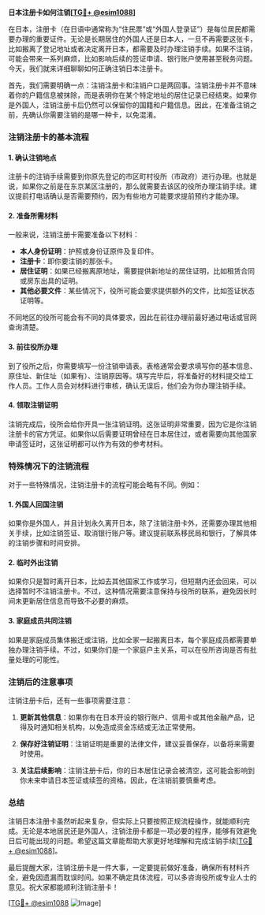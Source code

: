 **日本注册卡如何注销[[TG💪+ @esim1088](https://t.me/s/esim1088)]**

在日本，注册卡（在日语中通常称为“住民票”或“外国人登录证”）是每位居民都需要办理的重要证件。无论是长期居住的外国人还是日本人，一旦不再需要这张卡，比如搬离了登记地址或者决定离开日本，都需要及时办理注销手续。如果不注销，可能会带来一系列麻烦，比如影响后续的签证申请、银行账户使用甚至税务问题。今天，我们就来详细聊聊如何正确注销日本注册卡。

首先，我们需要明确一点：注销注册卡和注销户口是两回事。注销注册卡并不意味着你的户籍信息被抹除，而是表明你在某个特定地址的居住记录已经结束。如果你是外国人，注销注册卡后仍然可以保留你的国籍和户籍信息。因此，在准备注销之前，先确认你需要注销的是哪一种卡，以免混淆。

### 注销注册卡的基本流程

#### 1. 确认注销地点
注册卡的注销手续需要到你原先登记的市区町村役所（市政府）进行办理。也就是说，如果你之前是在东京某区注册的，那么就需要去该区的役所办理注销手续。建议提前打电话确认是否需要预约，因为有些地方可能要求提前预约才能办理。

#### 2. 准备所需材料
一般来说，注销注册卡需要准备以下材料：
- **本人身份证明**：护照或身份证原件及复印件。
- **注册卡**：即你要注销的那张卡。
- **居住证明**：如果已经搬离原地址，需要提供新地址的居住证明，比如租赁合同或房东出具的证明。
- **其他必要文件**：某些情况下，役所可能会要求提供额外的文件，比如签证状态证明等。

不同地区的役所可能会有不同的具体要求，因此在前往办理前最好通过电话或官网查询清楚。

#### 3. 前往役所办理
到了役所之后，你需要填写一份注销申请表。表格通常会要求填写你的基本信息、原住址、新住址（如果有）、注销原因等。填写完毕后，将准备好的材料提交给工作人员。工作人员会对材料进行审核，确认无误后，他们会为你办理注销手续。

#### 4. 领取注销证明
注销完成后，役所会给你开具一张注销证明。这张证明非常重要，因为它是你注销注册卡的官方凭证。如果你以后需要证明曾经在日本居住过，或者需要向其他国家申请签证时，这张证明都可以作为有效的参考材料。

### 特殊情况下的注销流程

对于一些特殊情况，注销注册卡的流程可能会略有不同。例如：

#### 1. 外国人回国注销
如果你是外国人，并且计划永久离开日本，除了注销注册卡外，还需要办理其他相关手续，比如注销签证、取消银行账户等。建议提前联系移民局和银行，了解具体的注销步骤和时间安排。

#### 2. 临时外出注销
如果你只是暂时离开日本，比如去其他国家工作或学习，但短期内还会回来，可以选择暂时不注销注册卡。不过，这种情况需要注意保持与役所的联系，避免因长时间未更新居住信息而导致不必要的麻烦。

#### 3. 家庭成员共同注销
如果是家庭成员集体搬迁或注销，比如全家一起搬离日本，每个家庭成员都需要单独办理注销手续。不过，如果你们是一个家庭户主关系，可以在役所咨询是否有批量处理的可能性。

### 注销后的注意事项

注销注册卡后，还有一些事项需要注意：

1. **更新其他信息**：如果你有在日本开设的银行账户、信用卡或其他金融产品，记得及时通知相关机构，以免造成资金冻结或无法正常使用。
   
2. **保存好注销证明**：注销证明是重要的法律文件，建议妥善保存，以备将来需要时使用。

3. **关注后续影响**：注销注册卡后，你的日本居住记录会被清空，这可能会影响到你未来申请日本签证或续签的资格。因此，在注销前要慎重考虑。

### 总结

注销日本注册卡虽然听起来复杂，但实际上只要按照正规流程操作，就能顺利完成。无论是本地居民还是外国人，注销注册卡都是一项必要的程序，能够有效避免日后可能出现的问题。希望这篇文章能帮助大家更好地理解和完成注销手续[[TG💪+ @esim1088](https://t.me/s/esim1088)]。

最后提醒大家，注销注册卡是一件大事，一定要提前做好准备，确保所有材料齐全，避免因遗漏而耽误时间。如果不确定具体流程，可以多咨询役所或专业人士的意见。祝大家都能顺利注销注册卡！

[[TG💪+ @esim1088](https://t.me/s/esim1088) ![Image](https://i.postimg.cc/4NQfJmqS/Snipaste-2025-05-13-00-14-12.png)]